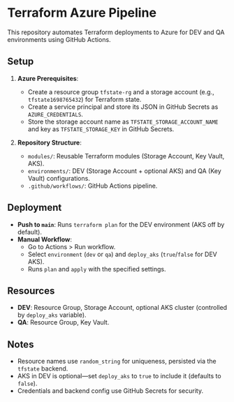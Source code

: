 # Terraform Azure Pipeline

This repository automates Terraform deployments to Azure for DEV and QA environments using GitHub Actions.

## Setup
1. **Azure Prerequisites**:
   - Create a resource group `tfstate-rg` and a storage account (e.g., `tfstate1698765432`) for Terraform state.
   - Create a service principal and store its JSON in GitHub Secrets as `AZURE_CREDENTIALS`.
   - Store the storage account name as `TFSTATE_STORAGE_ACCOUNT_NAME` and key as `TFSTATE_STORAGE_KEY` in GitHub Secrets.

2. **Repository Structure**:
   - `modules/`: Reusable Terraform modules (Storage Account, Key Vault, AKS).
   - `environments/`: DEV (Storage Account + optional AKS) and QA (Key Vault) configurations.
   - `.github/workflows/`: GitHub Actions pipeline.

## Deployment
- **Push to `main`**: Runs `terraform plan` for the DEV environment (AKS off by default).
- **Manual Workflow**:
  - Go to Actions > Run workflow.
  - Select `environment` (`dev` or `qa`) and `deploy_aks` (`true`/`false` for DEV AKS).
  - Runs `plan` and `apply` with the specified settings.

## Resources
- **DEV**: Resource Group, Storage Account, optional AKS cluster (controlled by `deploy_aks` variable).
- **QA**: Resource Group, Key Vault.

## Notes
- Resource names use `random_string` for uniqueness, persisted via the `tfstate` backend.
- AKS in DEV is optional—set `deploy_aks` to `true` to include it (defaults to `false`).
- Credentials and backend config use GitHub Secrets for security.
